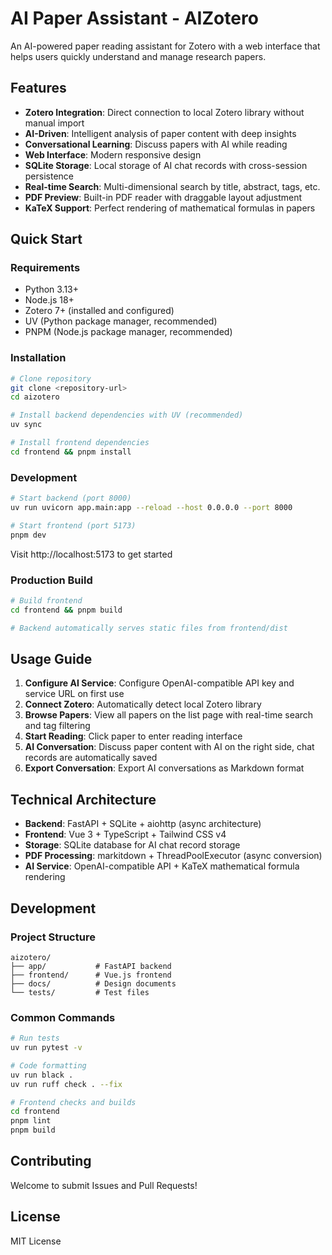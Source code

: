 # AI Paper Assistant - AIZotero

An AI-powered paper reading assistant for Zotero with a web interface that helps users quickly understand and manage research papers.

## Features

- **Zotero Integration**: Direct connection to local Zotero library without manual import
- **AI-Driven**: Intelligent analysis of paper content with deep insights
- **Conversational Learning**: Discuss papers with AI while reading
- **Web Interface**: Modern responsive design
- **SQLite Storage**: Local storage of AI chat records with cross-session persistence
- **Real-time Search**: Multi-dimensional search by title, abstract, tags, etc.
- **PDF Preview**: Built-in PDF reader with draggable layout adjustment
- **KaTeX Support**: Perfect rendering of mathematical formulas in papers

## Quick Start

### Requirements

- Python 3.13+
- Node.js 18+
- Zotero 7+ (installed and configured)
- UV (Python package manager, recommended)
- PNPM (Node.js package manager, recommended)

### Installation

```bash
# Clone repository
git clone <repository-url>
cd aizotero

# Install backend dependencies with UV (recommended)
uv sync

# Install frontend dependencies
cd frontend && pnpm install
```

### Development

```bash
# Start backend (port 8000)
uv run uvicorn app.main:app --reload --host 0.0.0.0 --port 8000

# Start frontend (port 5173)
pnpm dev
```

Visit http://localhost:5173 to get started

### Production Build

```bash
# Build frontend
cd frontend && pnpm build

# Backend automatically serves static files from frontend/dist
```

## Usage Guide

1. **Configure AI Service**: Configure OpenAI-compatible API key and service URL on first use
2. **Connect Zotero**: Automatically detect local Zotero library
3. **Browse Papers**: View all papers on the list page with real-time search and tag filtering
4. **Start Reading**: Click paper to enter reading interface
5. **AI Conversation**: Discuss paper content with AI on the right side, chat records are automatically saved
6. **Export Conversation**: Export AI conversations as Markdown format

## Technical Architecture

- **Backend**: FastAPI + SQLite + aiohttp (async architecture)
- **Frontend**: Vue 3 + TypeScript + Tailwind CSS v4
- **Storage**: SQLite database for AI chat record storage
- **PDF Processing**: markitdown + ThreadPoolExecutor (async conversion)
- **AI Service**: OpenAI-compatible API + KaTeX mathematical formula rendering

## Development

### Project Structure

```
aizotero/
├── app/           # FastAPI backend
├── frontend/      # Vue.js frontend
├── docs/          # Design documents
└── tests/         # Test files
```

### Common Commands

```bash
# Run tests
uv run pytest -v

# Code formatting
uv run black .
uv run ruff check . --fix

# Frontend checks and builds
cd frontend
pnpm lint
pnpm build
```

## Contributing

Welcome to submit Issues and Pull Requests!

## License

MIT License
